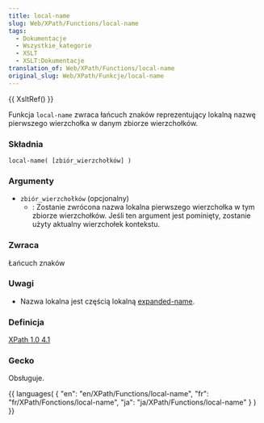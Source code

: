 ```yaml
---
title: local-name
slug: Web/XPath/Functions/local-name
tags:
  - Dokumentacje
  - Wszystkie_kategorie
  - XSLT
  - XSLT:Dokumentacje
translation_of: Web/XPath/Functions/local-name
original_slug: Web/XPath/Funkcje/local-name
---
```

{{ XsltRef() }}

Funkcja `local-name` zwraca łańcuch znaków reprezentujący lokalną nazwę pierwszego wierzchołka w danym zbiorze wierzchołków.

### Składnia

    local-name( [zbiór_wierzchołków] )

### Argumenty

- `zbiór_wierzchołków` (opcjonalny)
  - : Zostanie zwrócona nazwa lokalna pierwszego wierzchołka w tym zbiorze wierzchołków. Jeśli ten argument jest pominięty, zostanie użyty aktualny wierzchołek kontekstu.

### Zwraca

Łańcuch znaków

### Uwagi

- Nazwa lokalna jest częścią lokalną [expanded-name](http://www.w3.org/TR/xpath#dt-expanded-name).

### Definicja

[XPath 1.0 4.1](http://www.w3.org/TR/xpath#function-local-name)

### Gecko

Obsługuje.

{{ languages( { "en": "en/XPath/Functions/local-name", "fr": "fr/XPath/Fonctions/local-name", "ja": "ja/XPath/Functions/local-name" } ) }}
